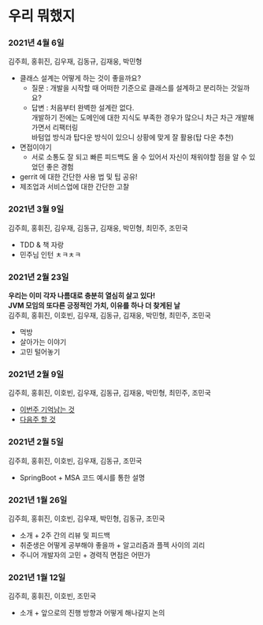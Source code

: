 # 우리 뭐했지

### 2021년 4월 6일 
김주희, 홍휘진, 김우재, 김동규, 김재웅, 박민형   

* 클래스 설계는 어떻게 하는 것이 좋을까요?   
  * 질문 : 개발을 시작할 때 어떠한 기준으로 클래스를 설계하고 분리하는 것일까요?     
  * 답변 : 처음부터 완벽한 설계란 없다.   
    개발하기 전에는 도메인에 대한 지식도 부족한 경우가 많으니 차근 차근 개발해가면서 리팩터링     
    바텀업 방식과 탑다운 방식이 있으니 상황에 맞게 잘 활용(탑 다운 추천)  
* 면접이야기  
  * 서로 소통도 잘 되고 빠른 피드백도 올 수 있어서 자신이 채워야할 점을 알 수 있었던 좋은 경험   
* gerrit 에 대한 간단한 사용 법 및 팁 공유!     
* 제조업과 서비스업에 대한 간단한 고찰        
  
### 2021년 3월 9일
김주희, 홍휘진, 김우재, 김동규, 김재웅, 박민형, 최민주, 조민국
* TDD & 책 자랑
* 민주님 인턴 ㅊㅋㅊㅋ

### 2021년 2월 23일
**우리는 이미 각자 나름대로 충분히 열심히 살고 있다!**<br>
**JVM 모임의 또다른 긍정적인 가치, 이유를 하나 더 찾게된 날**<br>
김주희, 홍휘진, 이호빈, 김우재, 김동규, 김재웅, 박민형, 최민주, 조민국
* 먹방
* 살아가는 이야기
* 고민 털어놓기

### 2021년 2월 9일
김주희, 홍휘진, 이호빈, 김우재, 김동규, 김재웅, 박민형, 최민주, 조민국
* [이번주 기억남는 것](img/20210209_이번주.jpg)
* [다음주 할 것](img/20210209_다음주.jpg)

### 2021년 2월 5일
김주희, 홍휘진, 이호빈, 김우재, 김동규, 조민국
* SpringBoot + MSA 코드 예시를 통한 설명

### 2021년 1월 26일
김주희, 홍휘진, 이호빈, 김우재, 박민형, 김동규, 조민국
* 소개 + 2주 간의 리뷰 및 피드백
* 취준생은 어떻게 공부해야 좋을까 + 알고리즘과 플젝 사이의 괴리
* 주니어 개발자의 고민 + 경력직 면접은 어떤가

### 2021년 1월 12일
김주희, 홍휘진, 이호빈, 조민국
* 소개 + 앞으로의 진행 방향과 어떻게 해나갈지 논의
